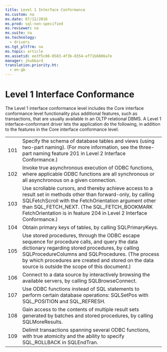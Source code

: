 ```yaml
---
title: Level 1 Interface Conformance
ms.custom: na
ms.date: 07/12/2016
ms.prod: sql-non-specified
ms.reviewer: na
ms.suite: na
ms.technology: 
  - drivers
ms.tgt_pltfrm: na
ms.topic: article
ms.assetid: ee3f5c08-0583-4f3b-8354-ef71b6086a7e
manager: jhubbard
translation.priority.ht: 
  - en-gb
---
```

# Level 1 Interface Conformance
<?xml version="1.0" encoding="utf-8"?>
<developerConceptualDocument xmlns="http://ddue.schemas.microsoft.com/authoring/2003/5" xmlns:xlink="http://www.w3.org/1999/xlink" xmlns:xsi="http://www.w3.org/2001/XMLSchema-instance" xsi:schemaLocation="http://ddue.schemas.microsoft.com/authoring/2003/5 http://dduestorage.blob.core.windows.net/ddueschema/developer.xsd">
  <introduction>
    <para>The Level 1 interface conformance level includes the Core interface conformance level functionality plus additional features, such as transactions, that are usually available in an OLTP relational DBMS. A Level 1 interface–conformant driver lets the application do the following, in addition to the features in the Core interface conformance level:</para>
    <table xmlns:caps="http://schemas.microsoft.com/build/caps/2013/11">
      <tbody>
        <tr>
          <TD>
            <para>101</para>
          </TD>
          <TD>
            <para>Specify the schema of database tables and views (using two-part naming). (For more information, see the three-part naming feature 201 in <legacyLink xlink:href="2dc87840-f2fe-43dd-9d7b-bd95523081d9">Level 2 Interface Conformance</legacyLink>.)</para>
          </TD>
        </tr>
        <tr>
          <TD>
            <para>102</para>
          </TD>
          <TD>
            <para>Invoke true asynchronous execution of ODBC functions, where applicable ODBC functions are all synchronous or all asynchronous on a given connection.</para>
          </TD>
        </tr>
        <tr>
          <TD>
            <para>103</para>
          </TD>
          <TD>
            <para>Use scrollable cursors, and thereby achieve access to a result set in methods other than forward-only, by calling <legacyBold>SQLFetchScroll</legacyBold> with the <legacyItalic>FetchOrientation</legacyItalic> argument other than SQL_FETCH_NEXT. (The SQL_FETCH_BOOKMARK <legacyItalic>FetchOrientation</legacyItalic> is in feature 204 in <legacyLink xlink:href="2dc87840-f2fe-43dd-9d7b-bd95523081d9">Level 2 Interface Conformance</legacyLink>.)</para>
          </TD>
        </tr>
        <tr>
          <TD>
            <para>104</para>
          </TD>
          <TD>
            <para>Obtain primary keys of tables, by calling <legacyBold>SQLPrimaryKeys</legacyBold>.</para>
          </TD>
        </tr>
        <tr>
          <TD>
            <para>105</para>
          </TD>
          <TD>
            <para>Use stored procedures, through the ODBC escape sequence for procedure calls, and query the data dictionary regarding stored procedures, by calling <legacyBold>SQLProcedureColumns</legacyBold> and <legacyBold>SQLProcedures</legacyBold>. (The process by which procedures are created and stored on the data source is outside the scope of this document.)</para>
          </TD>
        </tr>
        <tr>
          <TD>
            <para>106</para>
          </TD>
          <TD>
            <para>Connect to a data source by interactively browsing the available servers, by calling <legacyBold>SQLBrowseConnect</legacyBold>.</para>
          </TD>
        </tr>
        <tr>
          <TD>
            <para>107</para>
          </TD>
          <TD>
            <para>Use ODBC functions instead of SQL statements to perform certain database operations: <legacyBold>SQLSetPos</legacyBold> with SQL_POSITION and SQL_REFRESH.</para>
          </TD>
        </tr>
        <tr>
          <TD>
            <para>108</para>
          </TD>
          <TD>
            <para>Gain access to the contents of multiple result sets generated by batches and stored procedures, by calling <legacyBold>SQLMoreResults</legacyBold>.</para>
          </TD>
        </tr>
        <tr>
          <TD>
            <para>109</para>
          </TD>
          <TD>
            <para>Delimit transactions spanning several ODBC functions, with true atomicity and the ability to specify SQL_ROLLBACK in <legacyBold>SQLEndTran</legacyBold>.</para>
          </TD>
        </tr>
      </tbody>
    </table>
  </introduction>
  <relatedTopics />
</developerConceptualDocument>